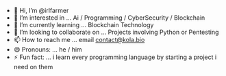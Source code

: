 - 👋 Hi, I’m @irlfarmer
- 👀 I’m interested in ... Ai / Programming / CyberSecurity / Blockchain
- 🌱 I’m currently learning ... Blockchain Technology
- 💞️ I’m looking to collaborate on ... Projects involving Python or Pentesting
- 📫 How to reach me ... email contact@kola.bio
- 😄 Pronouns: ... he / him
- ⚡ Fun fact: ... i learn every programming language by starting a project i need on them

<!---
irlfarmer/irlfarmer is a ✨ special ✨ repository because its `README.md` (this file) appears on your GitHub profile.
You can click the Preview link to take a look at your changes.
--->

